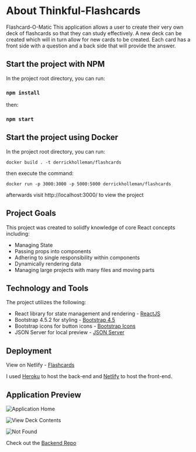 # About Thinkful-Flashcards
Flashcard-O-Matic
This application allows a user to create their very own deck of flashcards so that they can study effectively. 
A new deck can be created which will in turn allow for new cards to be created. 
Each card has a front side with a question and a back side that will provide the answer. 

## Start the project with NPM 
In the project root directory, you can run:

### `npm install`

then:

### `npm start`

## Start the project using Docker
In the project root directory, you can run:

```docker build . -t derrickholleman/flashcards```

then execute the command:

```docker run -p 3000:3000 -p 5000:5000 derrickholleman/flashcards```

afterwards visit http://localhost:3000/ to view the project

## Project Goals
This project was created to solidfy knowledge of core React concepts including:
* Managing State
* Passing props into components
* Adhering to single responsibility within components
* Dynamically rendering data
* Managing large projects with many files and moving parts

## Technology and Tools
The project utilizes the following:
* React library for state management and rendering - [ReactJS](https://reactjs.org/)
* Bootstrap 4.5.2 for styling - [Bootstrap 4.5](https://getbootstrap.com/docs/4.5/getting-started/introduction/)
* Bootstrap icons for button icons - [Bootstrap Icons](https://icons.getbootstrap.com)
* JSON Server for local preview - [JSON Server](https://www.npmjs.com/package/json-server)

## Deployment
View on Netlify - [Flashcards](https://flashcards-study-app.netlify.app)

I used [Heroku](https://heroku.com) to host the back-end and [Netlify](https://www.netlify.com) to host the front-end.

## Application Preview

![Application Home](src/images/flashcards-main.png)

![View Deck Contents](src/images/flashcards-view-deck.png)

![Not Found](src/images/flashcards-notFound.png)

Check out the [Backend Repo](https://github.com/derrickholleman/Flashcards-server)
